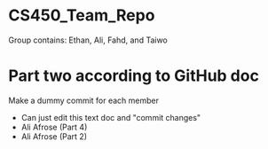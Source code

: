 # CS450_Team_Repo
Group contains: Ethan, Ali, Fahd, and Taiwo

# Part two according to GitHub doc
Make a dummy commit for each member
- Can just edit this text doc and "commit changes"
- Ali Afrose (Part 4)
- Ali Afrose (Part 2)
